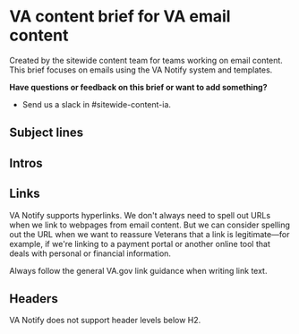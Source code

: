 # VA content brief for VA email content

Created by the sitewide content team for teams working on email content. This brief focuses on emails using the VA Notify system and templates.

**Have questions or feedback on this brief or want to add something?**
- Send us a slack in #sitewide-content-ia.

## Subject lines

## Intros

## Links
VA Notify supports hyperlinks. We don't always need to spell out URLs when we link to webpages from email content. But we can consider spelling out the URL when we want to reassure Veterans that a link is legitimate—for example, if we're linking to a payment portal or another online tool that deals with personal or financial information. 

Always follow the general VA.gov link guidance when writing link text.

## Headers
VA Notify does not support header levels below H2. 

## 
